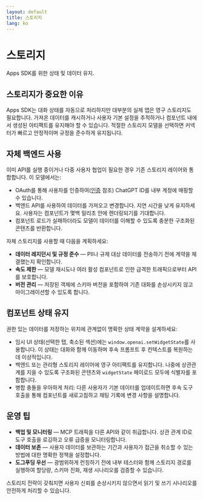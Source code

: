 ```yaml
---
layout: default
title: 스토리지
lang: ko
---
```


# 스토리지

Apps SDK를 위한 상태 및 데이터 유지.

## 스토리지가 중요한 이유

Apps SDK는 대화 상태를 자동으로 처리하지만 대부분의 실제 앱은 영구 스토리지도 필요합니다. 가져온 데이터를 캐시하거나 사용자 기본 설정을 추적하거나 컴포넌트 내에서 생성된 아티팩트를 유지해야 할 수 있습니다. 적절한 스토리지 모델을 선택하면 커넥터가 빠르고 안정적이며 규정을 준수하게 유지됩니다.

## 자체 백엔드 사용

이미 API를 실행 중이거나 다중 사용자 협업이 필요한 경우 기존 스토리지 레이어와 통합합니다. 이 모델에서는:

- OAuth를 통해 사용자를 인증하여([인증](/apps-sdk/build/auth) 참조) ChatGPT ID를 내부 계정에 매핑할 수 있습니다.
- 백엔드 API를 사용하여 데이터를 가져오고 변경합니다. 지연 시간을 낮게 유지하세요. 사용자는 컴포넌트가 몇백 밀리초 안에 렌더링되기를 기대합니다.
- 컴포넌트 로드가 실패하더라도 모델이 데이터를 이해할 수 있도록 충분한 구조화된 콘텐츠를 반환합니다.

자체 스토리지를 사용할 때 다음을 계획하세요:

- **데이터 레지던시 및 규정 준수** — PII나 규제 대상 데이터를 전송하기 전에 계약을 체결했는지 확인합니다.
- **속도 제한** — 모델 재시도나 여러 활성 컴포넌트로 인한 급격한 트래픽으로부터 API를 보호합니다.
- **버전 관리** — 저장된 객체에 스키마 버전을 포함하여 기존 대화를 손상시키지 않고 마이그레이션할 수 있도록 합니다.

## 컴포넌트 상태 유지

권한 있는 데이터를 저장하는 위치에 관계없이 명확한 상태 계약을 설계하세요:

- 임시 UI 상태(선택한 탭, 축소된 섹션)에는 `window.openai.setWidgetState`를 사용합니다. 이 상태는 대화와 함께 이동하며 후속 프롬프트 후 컨텍스트를 복원하는 데 이상적입니다.
- 백엔드 또는 관리형 스토리지 레이어에 영구 아티팩트를 유지합니다. 나중에 상관관계를 지을 수 있도록 구조화된 콘텐츠와 `widgetState` 페이로드 모두에 식별자를 포함합니다.
- 병합 충돌을 우아하게 처리: 다른 사용자가 기본 데이터를 업데이트하면 후속 도구 호출을 통해 컴포넌트를 새로고침하고 채팅 기록에 변경 사항을 설명합니다.

## 운영 팁

- **백업 및 모니터링** — MCP 트래픽을 다른 API와 같이 취급합니다. 상관 관계 ID로 도구 호출을 로깅하고 오류 급증을 모니터링합니다.
- **데이터 보존** — 사용자 데이터를 보관하는 기간과 사용자가 접근을 취소할 수 있는 방법에 대한 명확한 정책을 설정합니다.
- **도그푸딩 우선** — 광범위하게 런칭하기 전에 내부 테스터와 함께 스토리지 경로를 실행하여 할당량, 스키마 진화, 재생 시나리오를 검증할 수 있습니다.

스토리지 전략이 갖춰지면 사용자 신뢰를 손상시키지 않으면서 읽기 및 쓰기 시나리오를 안전하게 처리할 수 있습니다.
